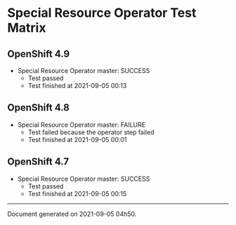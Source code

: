 
Special Resource Operator Test Matrix
=====================================

OpenShift 4.9
-------------


* Special Resource Operator master: SUCCESS
  - Test passed
  - Test finished at 2021-09-05 00:13

OpenShift 4.8
-------------


* Special Resource Operator master: FAILURE
  - Test failed because the operator step failed
  - Test finished at 2021-09-05 00:01

OpenShift 4.7
-------------


* Special Resource Operator master: SUCCESS
  - Test passed
  - Test finished at 2021-09-05 00:15


---
Document generated on 2021-09-05 04h50.
